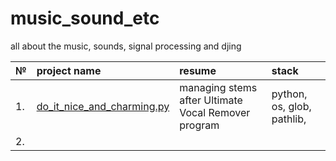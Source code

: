 # music_sound_etc
all about the music, sounds, signal processing and djing

| № | project name | resume | stack |
| :---------------------- | :---------------------- | :---------------------- | :---------------------- |
| 1. | [do_it_nice_and_charming.py](do_it_nice_and_charming.py) | managing stems after Ultimate Vocal Remover program | python, os, glob, pathlib,  |
| 2. |  |  |  |
